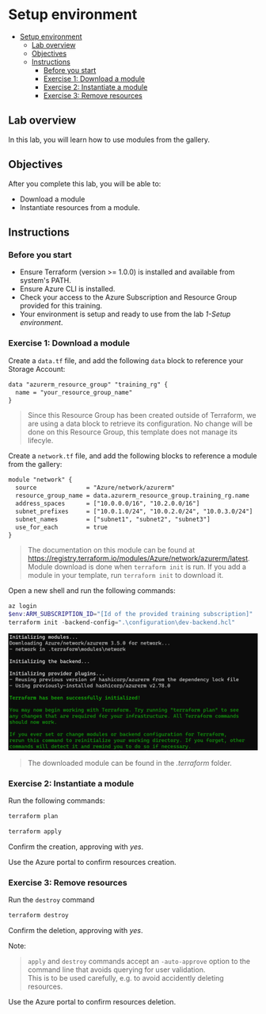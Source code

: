 # Setup environment

- [Setup environment](#setup-environment)
  - [Lab overview](#lab-overview)
  - [Objectives](#objectives)
  - [Instructions](#instructions)
    - [Before you start](#before-you-start)
    - [Exercise 1: Download a module](#exercise-1-download-a-module)
    - [Exercise 2: Instantiate a module](#exercise-2-instantiate-a-module)
    - [Exercise 3: Remove resources](#exercise-3-remove-resources)

## Lab overview

In this lab, you will learn how to use modules from the gallery.

## Objectives

After you complete this lab, you will be able to:

-   Download a module
-   Instantiate resources from a module.

## Instructions

### Before you start

- Ensure Terraform (version >= 1.0.0) is installed and available from system's PATH.
- Ensure Azure CLI is installed.
- Check your access to the Azure Subscription and Resource Group provided for this training.
- Your environment is setup and ready to use from the lab *1-Setup environment*.

### Exercise 1: Download a module

Create a `data.tf` file, and add the following `data` block to reference your Storage Account:

```hcl
data "azurerm_resource_group" "training_rg" {
  name = "your_resource_group_name"
}
```

> Since this Resource Group has been created outside of Terraform, we are using a data block to retrieve its configuration.
> No change will be done on this Resource Group, this template does not manage its lifecyle.  

Create a `network.tf` file, and add the following blocks to reference a module from the gallery:

```hcl
module "network" {
  source              = "Azure/network/azurerm"
  resource_group_name = data.azurerm_resource_group.training_rg.name
  address_spaces      = ["10.0.0.0/16", "10.2.0.0/16"]
  subnet_prefixes     = ["10.0.1.0/24", "10.0.2.0/24", "10.0.3.0/24"]
  subnet_names        = ["subnet1", "subnet2", "subnet3"]
  use_for_each        = true
}
```

> The documentation on this module can be found at https://registry.terraform.io/modules/Azure/network/azurerm/latest.  
> Module download is done when `terraform init` is run. If you add a module in your template, run `terraform init` to download it.

Open a new shell and run the following commands:

```powershell
az login
$env:ARM_SUBSCRIPTION_ID="[Id of the provided training subscription]"
terraform init -backend-config=".\configuration\dev-backend.hcl"
```

![module_download](../assets/module_download.PNG)

> The downloaded module can be found in the *.terraform* folder.

### Exercise 2: Instantiate a module

Run the following commands:

```powershell
terraform plan
```

```powershell
terraform apply
```

Confirm the creation, approving with *yes*.  

Use the Azure portal to confirm resources creation. 

### Exercise 3: Remove resources

Run the `destroy` command

```powershell
terraform destroy
```

Confirm the deletion, approving with *yes*.

Note:
> `apply` and `destroy` commands accept an `-auto-approve` option to the command line that avoids querying for user validation.  
> This is to be used carefully, e.g. to avoid accidently deleting resources.

Use the Azure portal to confirm resources deletion.

